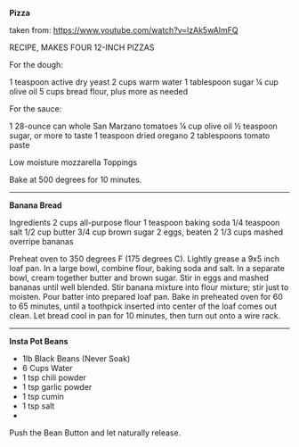 **Pizza**

taken from:
https://www.youtube.com/watch?v=lzAk5wAImFQ

RECIPE, MAKES FOUR 12-INCH PIZZAS

For the dough:

1 teaspoon active dry yeast
2 cups warm water
1 tablespoon sugar
¼ cup olive oil
5 cups bread flour, plus more as needed

For the sauce:

1 28-ounce can whole San Marzano tomatoes
¼ cup olive oil
½ teaspoon sugar, or more to taste
1 teaspoon dried oregano
2 tablespoons tomato paste

Low moisture mozzarella
Toppings

Bake at 500 degrees for 10 minutes.

---

**Banana Bread**

Ingredients
2 cups all-purpose flour
1 teaspoon baking soda
1/4 teaspoon salt
1/2 cup butter
3/4 cup brown sugar
2 eggs, beaten
2 1/3 cups mashed overripe bananas

Preheat oven to 350 degrees F (175 degrees C). Lightly grease a 9x5 inch loaf pan.
In a large bowl, combine flour, baking soda and salt. In a separate bowl, cream together butter and brown sugar. Stir in eggs and mashed bananas until well blended. Stir banana mixture into flour mixture; stir just to moisten. Pour batter into prepared loaf pan.
Bake in preheated oven for 60 to 65 minutes, until a toothpick inserted into center of the loaf comes out clean. Let bread cool in pan for 10 minutes, then turn out onto a wire rack.

---

**Insta Pot Beans**

* 1lb Black Beans (Never Soak)
* 6 Cups Water
* 1 tsp chili powder
* 1 tsp garlic powder
* 1 tsp cumin
* 1 tsp salt
* 
Push the Bean Button and let naturally release.
